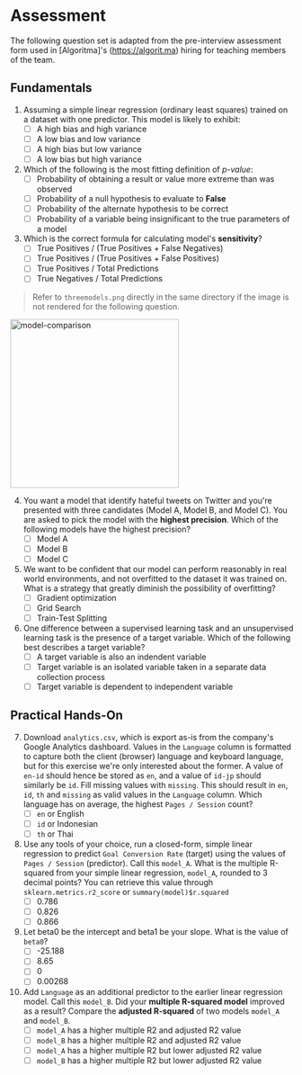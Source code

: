 # Assessment
The following question set is adapted from the pre-interview assessment form used in [Algoritma]'s (https://algorit.ma) hiring for teaching members of the team.

## Fundamentals
1. Assuming a simple linear regression (ordinary least squares) trained on a dataset with one predictor. This model is likely to exhibit:
    - [ ] A high bias and high variance  
    - [ ] A low bias and low variance
    - [ ] A high bias but low variance
    - [ ] A low bias but high variance

2. Which of the following is the most fitting definition of _p-value_:
    - [ ] Probability of obtaining a result or value more extreme than was observed
    - [ ] Probability of a null hypothesis to evaluate to **False**
    - [ ] Probability of the alternate hypothesis to be correct
    - [ ] Probability of a variable being insignificant to the true parameters of a model

3. Which is the correct formula for calculating model's **sensitivity**?
    - [ ] True Positives / (True Positives + False Negatives)
    - [ ] True Positives / (True Positives + False Positives)
    - [ ] True Positives / Total Predictions 
    - [ ] True Negatives / Total Predictions  

> Refer to `threemodels.png` directly in the same directory if the image is not rendered for the following question.

<img src="https://github.com/teamalgoritma/assessment/blob/master/threemodels.png?raw=true" title="model-comparison" style="height:300px;">

4. You want a model that identify hateful tweets on Twitter and you're presented with three candidates (Model A, Model B, and Model C). You are asked to pick the model with the **highest precision**. Which of the following models have the highest precision?
    - [ ] Model A
    - [ ] Model B
    - [ ] Model C

5. We want to be confident that our model can perform reasonably in real world environments, and not overfitted to the dataset it was trained on. What is a strategy that greatly diminish the possibility of overfitting?
    - [ ] Gradient optimization
    - [ ] Grid Search
    - [ ] Train-Test Splitting

6. One difference between a supervised learning task and an unsupervised learning task is the presence of a target variable. Which of the following best describes a target variable?
    - [ ] A target variable is also an indendent variable
    - [ ] Target variable is an isolated variable taken in a separate data collection process
    - [ ] Target variable is dependent to independent variable

## Practical Hands-On
7. Download `analytics.csv`, which is export as-is from the company's Google Analytics dashboard. Values in the `Language` column is formatted to capture both the client (browser) language and keyboard language, but for this exercise we're only interested about the former. A value of `en-id` should hence be stored as `en`, and a value of `id-jp` should similarly be `id`. Fill missing values with `missing`. This should result in `en`, `id`, `th` and `missing` as valid values in the `Language` column. Which language has on average, the highest `Pages / Session` count?
    - [ ] `en` or English
    - [ ] `id` or Indonesian
    - [ ] `th` or Thai

8. Use any tools of your choice, run a closed-form, simple linear regression to predict `Goal Conversion Rate` (target) using the values of `Pages / Session` (predictor). Call this `model_A`. What is the multiple R-squared from your simple linear regression, `model_A`, rounded to 3 decimal points? You can retrieve this value through `sklearn.metrics.r2_score` or `summary(model)$r.squared`
    - [ ] 0.786
    - [ ] 0.826
    - [ ] 0.866

9. Let beta0 be the intercept and beta1 be your slope. What is the value of `beta0`?
    - [ ] -25.188
    - [ ] 8.65
    - [ ] 0
    - [ ] 0.00268

10. Add `Language` as an additional predictor to the earlier linear regression model. Call this `model_B`. Did your **multiple R-squared model** improved as a result? Compare the **adjusted R-squared** of two models `model_A` and `model_B`. 
    - [ ] `model_A` has a higher multiple R2 and adjusted R2 value 
    - [ ] `model_B` has a higher multiple R2 and adjusted R2 value 
    - [ ] `model_A` has a higher multiple R2 but lower adjusted R2 value 
    - [ ] `model_B` has a higher multiple R2 but lower adjusted R2 value 
